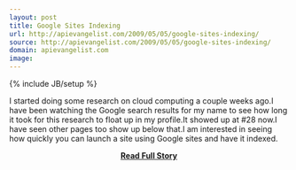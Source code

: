 ```yaml
---
layout: post
title: Google Sites Indexing
url: http://apievangelist.com/2009/05/05/google-sites-indexing/
source: http://apievangelist.com/2009/05/05/google-sites-indexing/
domain: apievangelist.com
image: 
---
```

{% include JB/setup %}<p>I started doing some research on cloud computing a couple weeks ago.I have been watching the Google search results for my name to see how long it took for this research to float up in my profile.It showed up at #28 now.I have seen other pages too show up below that.I am interested in seeing how quickly you can launch a site using Google sites and have it indexed.</p>
<center><p><a href="http://apievangelist.com/2009/05/05/google-sites-indexing/" style='padding:25px; font-sze:18px; font-weight: bold;'>Read Full Story</a></p></center>
